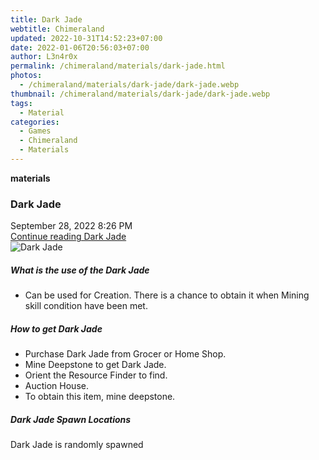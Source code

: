 ```yaml
---
title: Dark Jade
webtitle: Chimeraland
updated: 2022-10-31T14:52:23+07:00
date: 2022-01-06T20:56:03+07:00
author: L3n4r0x
permalink: /chimeraland/materials/dark-jade.html
photos:
  - /chimeraland/materials/dark-jade/dark-jade.webp
thumbnail: /chimeraland/materials/dark-jade/dark-jade.webp
tags:
  - Material
categories:
  - Games
  - Chimeraland
  - Materials
---
```


<section id="bootstrap-wrapper"><link rel="stylesheet" href="https://cdn.statically.io/gh/dimaslanjaka/Web-Manajemen/40ac3225/css/bootstrap-4.5-wrapper.css"/><div class="row g-0 border rounded overflow-hidden flex-md-row mb-4 shadow-sm position-relative"><div class="col p-4 d-flex flex-column position-static"><strong class="d-inline-block mb-2 text-success">materials</strong><h3 class="mb-0">Dark Jade</h3><div class="mb-1 text-muted">September 28, 2022 8:26 PM</div><a href="#" class="stretched-link d-none">Continue reading Dark Jade</a></div><div class="col-auto d-none d-lg-block"><img src="/chimeraland/materials/dark-jade/dark-jade.webp" alt="Dark Jade"/></div></div><div class="row"><div class="col-lg-6 col-12 mb-2"><div class="card"><div class="card-body"><h5 class="card-title">What is the use of the Dark Jade</h5><div class="card-text"><ul><li>Can be used for Creation. There is a chance to obtain it when Mining skill condition have been met.</li></ul></div></div></div></div><div class="col-lg-6 col-12 mb-2"><div class="card"><div class="card-body"><h5 class="card-title">How to get Dark Jade</h5><div class="card-text"><ul><li>Purchase Dark Jade from Grocer or Home Shop.</li><li>Mine Deepstone to get Dark Jade.</li><li>Orient the Resource Finder to find.</li><li>Auction House.</li><li>To obtain this item, mine deepstone.</li></ul></div></div></div></div><div class="col-12 mb-2"><h5>Dark Jade Spawn Locations</h5><p>Dark Jade is randomly spawned</p></div></div></section>